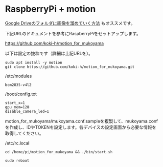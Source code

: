 # RaspberryPi + motion

<div class="alert alert-info">
<a href="https://github.com/lumbermill/takachiho/tree/master/raspi/08-motion">Google Driveのフォルダに画像を溜めていく方法</a> もオススメです。
</div>

下記URLのドキュメントを参考にRaspberryPiをセットアップします。

<https://github.com/koki-h/motion_for_mukoyama>

以下は設定の抜粋です（詳細は上記URLを）。

```
sudo apt install -y motion
git clone https://github.com/koki-h/motion_for_mukoyama.git
```

/etc/modules

```
bcm2835-v4l2
```

/boot/config.txt

```
start_x=1
gpu_mem=128
disable_camera_led=1
```

motion_for_mukoyama/mukoyama.conf.sampleを複製して、mukoyama.confを作成し、IDやTOKENを設定します。各デバイスの設定画面から必要な情報を取得してください。

/etc/rc.local

```
cd /home/pi/motion_for_mukoyama && ./bin/start.sh
```

```
sudo reboot
```

